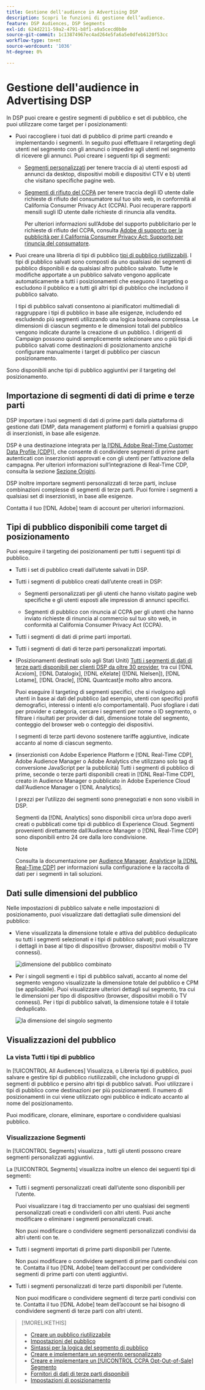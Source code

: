```yaml
---
title: Gestione dell'audience in Advertising DSP
description: Scopri le funzioni di gestione dell’audience.
feature: DSP Audiences, DSP Segments
exl-id: 624d2211-59a2-4791-b8f1-a9a5cecd0b8e
source-git-commit: 1c13874967ec4ad264e5fa6a5e0dfeb6120f53cc
workflow-type: tm+mt
source-wordcount: '1036'
ht-degree: 0%

---
```


# Gestione dell&#39;audience in Advertising DSP

In DSP puoi creare e gestire segmenti di pubblico e set di pubblico, che puoi utilizzare come target per i posizionamenti:

* Puoi raccogliere i tuoi dati di pubblico di prime parti creando e implementando i segmenti. In seguito puoi effettuare il retargeting degli utenti nel segmento con gli annunci o impedire agli utenti nel segmento di ricevere gli annunci. Puoi creare i seguenti tipi di segmenti:

   * [Segmenti personalizzati](/help/dsp/audiences/custom-segment-create.md) per tenere traccia di a) utenti esposti ad annunci da desktop, dispositivi mobili e dispositivi CTV e b) utenti che visitano specifiche pagine web.

   * [Segmenti di rifiuto del CCPA](/help/dsp/audiences/ccpa-opt-out-segment-create.md) per tenere traccia degli ID utente dalle richieste di rifiuto del consumatore sul tuo sito web, in conformità al California Consumer Privacy Act (CCPA). Puoi recuperare rapporti mensili sugli ID utente dalle richieste di rinuncia alla vendita.

      Per ulteriori informazioni sull’Adobe del supporto pubblicitario per le richieste di rifiuto del CCPA, consulta [Adobe di supporto per la pubblicità per il California Consumer Privacy Act: Supporto per rinuncia del consumatore](/help/privacy/ccpa-opt-out-of-sale.md).

* Puoi creare una libreria di tipi di pubblico [tipi di pubblico riutilizzabili](/help/dsp/audiences/reusable-audience-create.md). I tipi di pubblico salvati sono composti da uno qualsiasi dei segmenti di pubblico disponibili e da qualsiasi altro pubblico salvato. Tutte le modifiche apportate a un pubblico salvato vengono applicate automaticamente a tutti i posizionamenti che eseguono il targeting o escludono il pubblico e a tutti gli altri tipi di pubblico che includono il pubblico salvato.

   I tipi di pubblico salvati consentono ai pianificatori multimediali di raggruppare i tipi di pubblico in base alle esigenze, includendo ed escludendo più segmenti utilizzando una logica booleana complessa. Le dimensioni di ciascun segmento e le dimensioni totali del pubblico vengono indicate durante la creazione di un pubblico. I dirigenti di Campaign possono quindi semplicemente selezionare uno o più tipi di pubblico salvati come destinazioni di posizionamento anziché configurare manualmente i target di pubblico per ciascun posizionamento.

Sono disponibili anche tipi di pubblico aggiuntivi per il targeting del posizionamento.

## Importazione di segmenti di dati di prime e terze parti

DSP importare i tuoi segmenti di dati di prime parti dalla piattaforma di gestione dati (DMP, data management platform) e fornirli a qualsiasi gruppo di inserzionisti, in base alle esigenze.

DSP è una destinazione integrata per [la [!DNL Adobe Real-Time Customer Data Profile (CDP)]](https://experienceleague.adobe.com/docs/experience-platform/rtcdp/overview.html), che consente di condividere segmenti di prime parti autenticati con inserzionisti approvati e con gli utenti per l’attivazione della campagna. Per ulteriori informazioni sull’integrazione di Real-Time CDP, consulta la sezione [Sezione Origini](/help/dsp/audiences/sources/source-about.md).

DSP inoltre importare segmenti personalizzati di terze parti, incluse combinazioni complesse di segmenti di terze parti. Puoi fornire i segmenti a qualsiasi set di inserzionisti, in base alle esigenze.

Contatta il tuo [!DNL Adobe] team di account per ulteriori informazioni.

## Tipi di pubblico disponibili come target di posizionamento

Puoi eseguire il targeting dei posizionamenti per tutti i seguenti tipi di pubblico.

* Tutti i set di pubblico creati dall’utente salvati in DSP.

* Tutti i segmenti di pubblico creati dall’utente creati in DSP:

   * Segmenti personalizzati per gli utenti che hanno visitato pagine web specifiche e gli utenti esposti alle impression di annunci specifici.

   * Segmenti di pubblico con rinuncia al CCPA per gli utenti che hanno inviato richieste di rinuncia al commercio sul tuo sito web, in conformità al California Consumer Privacy Act (CCPA).

* Tutti i segmenti di dati di prime parti importati.

* Tutti i segmenti di dati di terze parti personalizzati importati.

* (Posizionamenti destinati solo agli Stati Uniti) [Tutti i segmenti di dati di terze parti disponibili per clienti DSP da oltre 30 provider](/help/dsp/audiences/third-party-data-providers.md), tra cui [!DNL Acxiom], [!DNL Datalogix], [!DNL eXelate] ([!DNL Nielsen]), [!DNL Lotame], [!DNL Oracle], [!DNL Quantcast]e molto altro ancora.

   Puoi eseguire il targeting di segmenti specifici, che si rivolgono agli utenti in base ai dati del pubblico (ad esempio, utenti con specifici profili demografici, interessi o intenti e/o comportamentali). Puoi sfogliare i dati per provider e categoria, cercare i segmenti per nome o ID segmento, o filtrare i risultati per provider di dati, dimensione totale del segmento, conteggio del browser web o conteggio dei dispositivi.

   I segmenti di terze parti devono sostenere tariffe aggiuntive, indicate accanto al nome di ciascun segmento.

* (inserzionisti con Adobe Experience Platform e [!DNL Real-Time CDP], Adobe Audience Manager o Adobe Analytics che utilizzano solo tag di conversione JavaScript per la pubblicità) Tutti i segmenti di pubblico di prime, seconde o terze parti disponibili creati in [!DNL Real-Time CDP], creato in Audience Manager o pubblicato in Adobe Experience Cloud dall&#39;Audience Manager o [!DNL Analytics].

   I prezzi per l’utilizzo dei segmenti sono prenegoziati e non sono visibili in DSP.

   Segmenti da [!DNL Analytics] sono disponibili circa un’ora dopo averli creati o pubblicati come tipi di pubblico di Experience Cloud. Segmenti provenienti direttamente dall’Audience Manager o [!DNL Real-Time CDP] sono disponibili entro 24 ore dalla loro condivisione.

   >[!NOTE]
   >
   >Consulta la documentazione per [Audience Manager](https://experienceleague.adobe.com/docs/audience-manager/user-guide/aam-home.html), [Analytics](https://experienceleague.adobe.com/docs/analytics.html)e [la [!DNL Real-Time CDP]](https://experienceleague.adobe.com/docs/experience-platform/rtcdp/segmentation/segment-builder-guide.html) per informazioni sulla configurazione e la raccolta di dati per i segmenti in tali soluzioni.

## Dati sulle dimensioni del pubblico

Nelle impostazioni di pubblico salvate e nelle impostazioni di posizionamento, puoi visualizzare dati dettagliati sulle dimensioni del pubblico:

* Viene visualizzata la dimensione totale e attiva del pubblico deduplicato su tutti i segmenti selezionati e i tipi di pubblico salvati; puoi visualizzare i dettagli in base al tipo di dispositivo (browser, dispositivi mobili o TV connessi).

   ![dimensione del pubblico combinato](/help/dsp/assets/audience-size.png)

* Per i singoli segmenti e i tipi di pubblico salvati, accanto al nome del segmento vengono visualizzate la dimensione totale del pubblico e CPM (se applicabile). Puoi visualizzare ulteriori dettagli sul segmento, tra cui le dimensioni per tipo di dispositivo (browser, dispositivi mobili o TV connessi). Per i tipi di pubblico salvati, la dimensione totale è il totale deduplicato.

   ![la dimensione del singolo segmento](/help/dsp/assets/audience-size-segment.png)

## Visualizzazioni del pubblico

### La vista Tutti i tipi di pubblico

In [!UICONTROL All Audiences] Visualizza, o Libreria tipi di pubblico, puoi salvare e gestire tipi di pubblico riutilizzabili, che includono gruppi di segmenti di pubblico e persino altri tipi di pubblico salvati. Puoi utilizzare i tipi di pubblico come destinazioni per più posizionamenti. Il numero di posizionamenti in cui viene utilizzato ogni pubblico è indicato accanto al nome del posizionamento.

Puoi modificare, clonare, eliminare, esportare o condividere qualsiasi pubblico.

### Visualizzazione Segmenti

In [!UICONTROL Segments] visualizza , tutti gli utenti possono creare segmenti personalizzati aggiuntivi.

La [!UICONTROL Segments] visualizza inoltre un elenco dei seguenti tipi di segmenti:

* Tutti i segmenti personalizzati creati dall’utente sono disponibili per l’utente.

   Puoi visualizzare i tag di tracciamento per uno qualsiasi dei segmenti personalizzati creati e condividerli con altri utenti. Puoi anche modificare o eliminare i segmenti personalizzati creati.

   Non puoi modificare o condividere segmenti personalizzati condivisi da altri utenti con te.

* Tutti i segmenti importati di prime parti disponibili per l’utente.

   Non puoi modificare o condividere segmenti di prime parti condivisi con te. Contatta il tuo [!DNL Adobe] team dell’account per condividere segmenti di prime parti con utenti aggiuntivi.

* Tutti i segmenti personalizzati di terze parti disponibili per l’utente.

   Non puoi modificare o condividere segmenti di terze parti condivisi con te. Contatta il tuo [!DNL Adobe] team dell’account se hai bisogno di condividere segmenti di terze parti con altri utenti.

>[!MORELIKETHIS]
>
>* [Creare un pubblico riutilizzabile](reusable-audience-create.md)
>* [Impostazioni del pubblico](audience-settings.md)
>* [Sintassi per la logica del segmento di pubblico](audience-segment-logic-syntax.md)
>* [Creare e implementare un segmento personalizzato](custom-segment-create.md)
>* [Creare e implementare un [!UICONTROL CCPA Opt-Out-of-Sale] Segmento](ccpa-opt-out-segment-create.md)
>* [Fornitori di dati di terze parti disponibili](third-party-data-providers.md)
>* [Impostazioni di posizionamento](/help/dsp/campaign-management/placements/placement-settings.md)

